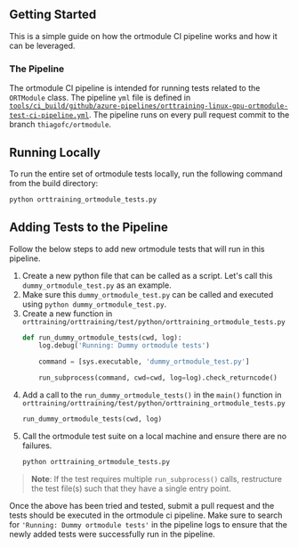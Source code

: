 ## Getting Started

This is a simple guide on how the ortmodule CI pipeline works and how it can be leveraged.

### The Pipeline

The ortmodule CI pipeline is intended for running tests related to the ```ORTModule``` class.
The pipeline ```yml``` file is defined in [```tools/ci_build/github/azure-pipelines/orttraining-linux-gpu-ortmodule-test-ci-pipeline.yml```](https://github.com/microsoft/onnxruntime/blob/thiagofc/ortmodule-api/tools/ci_build/github/azure-pipelines/orttraining-linux-gpu-ortmodule-test-ci-pipeline.yml).
The pipeline runs on every pull request commit to the branch ```thiagofc/ortmodule```.

## Running Locally

To run the entire set of ortmodule tests locally, run the following command from the build directory:
```sh
python orttraining_ortmodule_tests.py
```

## Adding Tests to the Pipeline

Follow the below steps to add new ortmodule tests that will run in this pipeline.

1. Create a new python file that can be called as a script. Let's call this ```dummy_ortmodule_test.py``` as an example.
2. Make sure this ```dummy_ortmodule_test.py``` can be called and executed using ```python dummy_ortmodule_test.py```.
3. Create a new function in ```orttraining/orttraining/test/python/orttraining_ortmodule_tests.py```
   ```python
   def run_dummy_ortmodule_tests(cwd, log):
       log.debug('Running: Dummy ortmodule tests')

       command = [sys.executable, 'dummy_ortmodule_test.py']

       run_subprocess(command, cwd=cwd, log=log).check_returncode()
   ```
4. Add a call to the ```run_dummy_ortmodule_tests()``` in the ```main()``` function in ```orttraining/orttraining/test/python/orttraining_ortmodule_tests.py```
   ```python
   run_dummy_ortmodule_tests(cwd, log)
   ```
5. Call the ortmodule test suite on a local machine and ensure there are no failures.
   ```sh
   python orttraining_ortmodule_tests.py
   ```

> **Note**: If the test requires multiple ```run_subprocess()``` calls, restructure the test file(s) such that they have a single entry point.

Once the above has been tried and tested, submit a pull request and the tests should be executed in the ortmodule ci pipeline. Make sure to search for ```'Running: Dummy ortmodule tests'``` in the pipeline logs to ensure that the newly added tests were successfully run in the pipeline.